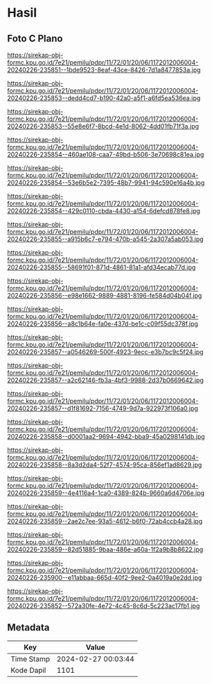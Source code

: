 # Hasil

## Foto C Plano

https://sirekap-obj-formc.kpu.go.id/7e21/pemilu/pdpr/11/72/01/20/06/1172012006004-20240226-235851--1bde9523-8eaf-43ce-8426-7d1a8477853a.jpg

https://sirekap-obj-formc.kpu.go.id/7e21/pemilu/pdpr/11/72/01/20/06/1172012006004-20240226-235853--dedd4cd7-b190-42a0-a5f1-a6fd5ea536ea.jpg

https://sirekap-obj-formc.kpu.go.id/7e21/pemilu/pdpr/11/72/01/20/06/1172012006004-20240226-235853--55e8e6f7-8bcd-4e1d-8062-4dd01fb71f3a.jpg

https://sirekap-obj-formc.kpu.go.id/7e21/pemilu/pdpr/11/72/01/20/06/1172012006004-20240226-235854--460ae108-caa7-49bd-b506-3e70698c81ea.jpg

https://sirekap-obj-formc.kpu.go.id/7e21/pemilu/pdpr/11/72/01/20/06/1172012006004-20240226-235854--53e6b5e2-7395-48b7-9941-94c590e16a4b.jpg

https://sirekap-obj-formc.kpu.go.id/7e21/pemilu/pdpr/11/72/01/20/06/1172012006004-20240226-235854--429c0110-cbda-4430-a154-6defcd878fe8.jpg

https://sirekap-obj-formc.kpu.go.id/7e21/pemilu/pdpr/11/72/01/20/06/1172012006004-20240226-235855--a915b6c7-e794-470b-a545-2a307a5ab053.jpg

https://sirekap-obj-formc.kpu.go.id/7e21/pemilu/pdpr/11/72/01/20/06/1172012006004-20240226-235855--58691f01-871d-4861-81a1-afd34ecab77d.jpg

https://sirekap-obj-formc.kpu.go.id/7e21/pemilu/pdpr/11/72/01/20/06/1172012006004-20240226-235856--e98e1662-9889-4881-8196-fe584d04b04f.jpg

https://sirekap-obj-formc.kpu.go.id/7e21/pemilu/pdpr/11/72/01/20/06/1172012006004-20240226-235856--a8c1b64e-fa0e-437d-be1c-c09f55dc378f.jpg

https://sirekap-obj-formc.kpu.go.id/7e21/pemilu/pdpr/11/72/01/20/06/1172012006004-20240226-235857--a0546269-500f-4923-9ecc-e3b7bc9c5f24.jpg

https://sirekap-obj-formc.kpu.go.id/7e21/pemilu/pdpr/11/72/01/20/06/1172012006004-20240226-235857--a2c62146-fb3a-4bf3-9988-2d37b0669642.jpg

https://sirekap-obj-formc.kpu.go.id/7e21/pemilu/pdpr/11/72/01/20/06/1172012006004-20240226-235857--d1f81692-7156-4749-9d7a-922973f106a0.jpg

https://sirekap-obj-formc.kpu.go.id/7e21/pemilu/pdpr/11/72/01/20/06/1172012006004-20240226-235858--d0001aa2-9694-4942-bba9-45a0298141db.jpg

https://sirekap-obj-formc.kpu.go.id/7e21/pemilu/pdpr/11/72/01/20/06/1172012006004-20240226-235858--8a3d2da4-52f7-4574-95ca-856ef1ad8629.jpg

https://sirekap-obj-formc.kpu.go.id/7e21/pemilu/pdpr/11/72/01/20/06/1172012006004-20240226-235859--4e4116a4-1ca0-4389-824b-9660a6d4706e.jpg

https://sirekap-obj-formc.kpu.go.id/7e21/pemilu/pdpr/11/72/01/20/06/1172012006004-20240226-235859--2ae2c7ee-93a5-4612-b6f0-72ab4ccb4a28.jpg

https://sirekap-obj-formc.kpu.go.id/7e21/pemilu/pdpr/11/72/01/20/06/1172012006004-20240226-235859--82d51885-9baa-486e-a60a-1f2a9b8b8622.jpg

https://sirekap-obj-formc.kpu.go.id/7e21/pemilu/pdpr/11/72/01/20/06/1172012006004-20240226-235900--e11abbaa-665d-40f2-9ee2-0a4019a0e2dd.jpg

https://sirekap-obj-formc.kpu.go.id/7e21/pemilu/pdpr/11/72/01/20/06/1172012006004-20240226-235852--572a30fe-4e72-4c45-8c6d-5c223ac17fb1.jpg


## Metadata

| Key        | Value               |
| ---------- | ------------------- |
| Time Stamp | 2024-02-27 00:03:44 |
| Kode Dapil | 1101                |



